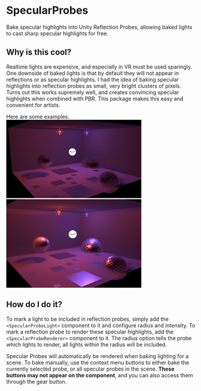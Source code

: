 # SpecularProbes
Bake specular highlights into Unity Reflection Probes, allowing baked lights to cast sharp specular highlights for free.

## Why is this cool?
Realtime lights are expensive, and especially in VR must be used sparingly. One downside of baked lights is that by default they will not appear in reflections or as specular highlights. I had the idea of baking specular highlights into reflection probes as small, very bright clusters of pixels. Turns out this works supremely well, and creates convincing specular highlights when combined with PBR. This package makes this easy and convenient for artists. 

Here are some examples.
![Scene Without Specular](/images/scene_nospecular.PNG)        ![Scene With Specular](/images/scene_specular.PNG)


## How do I do it?

To mark a light to be included in reflection probes, simply add the `<SpecularProbeLight>` component to it and configure radius and intensity. To mark a reflection probe to render these specular highlights, add the `<SpecularProbeRenderer>` component to it. The radius option tells the probe which lights to render, all lights within the radius will be included.

Specular Probes will automatically be rendered when baking lighting for a scene. To bake manually, use the context menu buttons to either bake the currently selected probe, or all specular probes in the scene. **These buttons may not appear on the component**, and you can also access them through the gear button.



